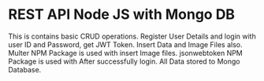 # REST API Node JS with Mongo DB
This is contains basic CRUD operations.
Register User Details and login with user ID and Password, get JWT Token.
Insert Data and Image Files also. 
Multer NPM Package is used with insert Image files.
jsonwebtoken NPM Package is used with After successfully login.
All Data stored to Mongo Database. 
